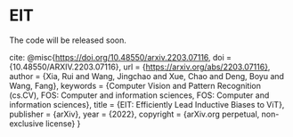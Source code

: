 # EIT
The code will be released soon.

cite:
@misc{https://doi.org/10.48550/arxiv.2203.07116,
  doi = {10.48550/ARXIV.2203.07116},
  url = {https://arxiv.org/abs/2203.07116},
  author = {Xia, Rui and Wang, Jingchao and Xue, Chao and Deng, Boyu and Wang, Fang},
  keywords = {Computer Vision and Pattern Recognition (cs.CV), FOS: Computer and information sciences, FOS: Computer and information sciences},
  title = {EIT: Efficiently Lead Inductive Biases to ViT},
  publisher = {arXiv},
  year = {2022},
  copyright = {arXiv.org perpetual, non-exclusive license}
}

